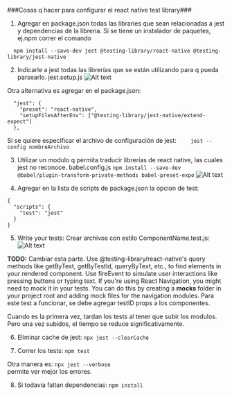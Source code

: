 ###Cosas q hacer para configurar el react native test library###

1. Agregar en package.json todas las libraries que sean relacionadas a jest y dependencias de la libreria. Si se tiene un instalador de paquetes, ej.npm correr el comando

```  npm install --save-dev jest @testing-library/react-native @testing-library/jest-native```

2. Indicarle a jest todas las librerías que se están utilizando para q pueda parsearlo. jest.setup.js
![Alt text](images/jestSetUp.png)

Otra alternativa es agregar en el package.json:
```
  "jest": {
    "preset": "react-native",
    "setupFilesAfterEnv": ["@testing-library/jest-native/extend-expect"]
  },
```
Si se quiere especificar el archivo de configuración de jest:
```     jest --config nombreArchivo ```

3. Utilizar un modulo q permita traducir librerías de react native, las cuales jest no reconoce.  babel.config.js
```npm install --save-dev @babel/plugin-transform-private-methods babel-preset-expo```
![Alt text](images/babelConfig.png)

4. Agregar en la lista de scripts de package.json la opcion de test:
```
{
  "scripts": {
    "test": "jest"
  }
}
```

5. Write your tests:
Crear archivos con estilo ComponentName.test.js:
![Alt text](images/BalanceCardTest.png)

**TODO:** 
Cambiar esta parte.
Use @testing-library/react-native's query methods like getByText, getByTestId, queryByText, etc., to find elements in your rendered component.
Use fireEvent to simulate user interactions like pressing buttons or typing text.
If you're using React Navigation, you might need to mock it in your tests. You can do this by creating a __mocks__ folder in your project root and adding mock files for the navigation modules.
Para este test a funcionar, se debe agregar testID props a los componentes.

Cuando es la primera vez, tardan los tests al tener que subir los modulos. Pero una vez subidos, el tiempo se reduce significativamente.

6. Eliminar cache de jest:
```npx jest --clearCache```

7. Correr los tests:
```npm test``` 

Otra manera es:
```npx jest --verbose```  
permite ver mejor los errores. 

8. Si todavia faltan dependencias:
```npm install```
